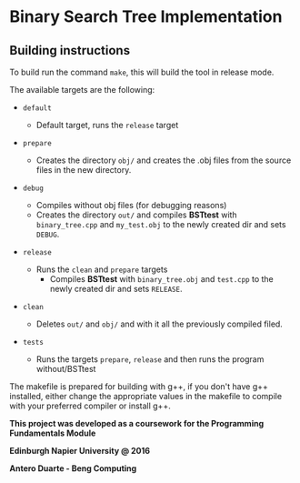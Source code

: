Binary Search Tree Implementation
=================================

## Building instructions

To build run the command `make`, this will build the tool in release mode.

The available targets are the following:

* `default`
    * Default target, runs the `release` target

* `prepare`
    * Creates the directory `obj/` and creates the .obj files from the source files in the new directory.

* `debug`
    * Compiles without obj files (for debugging reasons)
    * Creates the directory `out/` and compiles **BSTtest** with `binary_tree.cpp` and `my_test.obj` to the newly created dir and sets `DEBUG`.

* `release`
    * Runs the `clean` and `prepare` targets
      * Compiles **BSTtest** with `binary_tree.obj` and `test.cpp` to the newly created dir and sets `RELEASE`.

* `clean`
    * Deletes `out/` and `obj/` and with it all the previously compiled filed.

* `tests`
    * Runs the targets `prepare`, `release` and then runs the program without/BSTtest

The makefile is prepared for building with g++, if you don't have g++ installed, either change the appropriate values in the makefile to compile with your preferred compiler or install g++.


**This project was developed as a coursework for the Programming Fundamentals Module**

**Edinburgh Napier University @ 2016**

**Antero Duarte - Beng Computing**